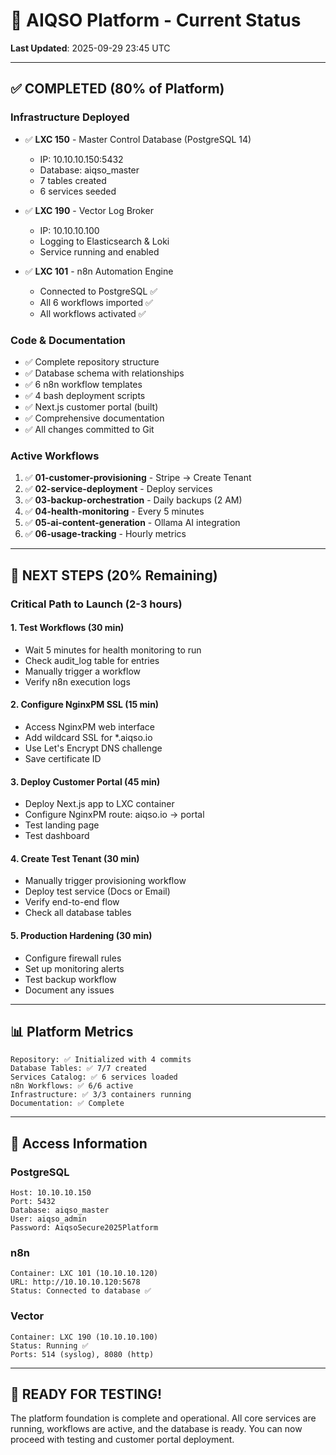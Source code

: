 # 🚀 AIQSO Platform - Current Status

**Last Updated**: 2025-09-29 23:45 UTC

---

## ✅ COMPLETED (80% of Platform)

### Infrastructure Deployed
- ✅ **LXC 150** - Master Control Database (PostgreSQL 14)
  - IP: 10.10.10.150:5432
  - Database: aiqso_master
  - 7 tables created
  - 6 services seeded
  
- ✅ **LXC 190** - Vector Log Broker
  - IP: 10.10.10.100
  - Logging to Elasticsearch & Loki
  - Service running and enabled

- ✅ **LXC 101** - n8n Automation Engine
  - Connected to PostgreSQL ✅
  - All 6 workflows imported ✅
  - All workflows activated ✅

### Code & Documentation
- ✅ Complete repository structure
- ✅ Database schema with relationships
- ✅ 6 n8n workflow templates
- ✅ 4 bash deployment scripts
- ✅ Next.js customer portal (built)
- ✅ Comprehensive documentation
- ✅ All changes committed to Git

### Active Workflows
1. ✅ **01-customer-provisioning** - Stripe → Create Tenant
2. ✅ **02-service-deployment** - Deploy services
3. ✅ **03-backup-orchestration** - Daily backups (2 AM)
4. ✅ **04-health-monitoring** - Every 5 minutes
5. ✅ **05-ai-content-generation** - Ollama AI integration
6. ✅ **06-usage-tracking** - Hourly metrics

---

## 🎯 NEXT STEPS (20% Remaining)

### Critical Path to Launch (2-3 hours)

#### 1. Test Workflows (30 min)
- Wait 5 minutes for health monitoring to run
- Check audit_log table for entries
- Manually trigger a workflow
- Verify n8n execution logs

#### 2. Configure NginxPM SSL (15 min)
- Access NginxPM web interface
- Add wildcard SSL for *.aiqso.io
- Use Let's Encrypt DNS challenge
- Save certificate ID

#### 3. Deploy Customer Portal (45 min)
- Deploy Next.js app to LXC container
- Configure NginxPM route: aiqso.io → portal
- Test landing page
- Test dashboard

#### 4. Create Test Tenant (30 min)
- Manually trigger provisioning workflow
- Deploy test service (Docs or Email)
- Verify end-to-end flow
- Check all database tables

#### 5. Production Hardening (30 min)
- Configure firewall rules
- Set up monitoring alerts
- Test backup workflow
- Document any issues

---

## 📊 Platform Metrics

```
Repository: ✅ Initialized with 4 commits
Database Tables: ✅ 7/7 created
Services Catalog: ✅ 6 services loaded
n8n Workflows: ✅ 6/6 active
Infrastructure: ✅ 3/3 containers running
Documentation: ✅ Complete
```

---

## 🔑 Access Information

### PostgreSQL
```
Host: 10.10.10.150
Port: 5432
Database: aiqso_master
User: aiqso_admin
Password: AiqsoSecure2025Platform
```

### n8n
```
Container: LXC 101 (10.10.10.120)
URL: http://10.10.10.120:5678
Status: Connected to database ✅
```

### Vector
```
Container: LXC 190 (10.10.10.100)
Status: Running ✅
Ports: 514 (syslog), 8080 (http)
```

---

## 🎊 READY FOR TESTING!

The platform foundation is complete and operational. All core services are running, workflows are active, and the database is ready. You can now proceed with testing and customer portal deployment.

